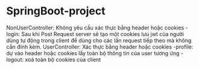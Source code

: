 # SpringBoot-project

NonUserController: Không yêu cầu xác thực bằng header hoặc cookies
 -login: Sau khi Post Request server sẽ tạo một cookies lưu jwt của người dùng tự động trong client để dùng cho các lần request tiếp theo mà không cần đính kèm. 
UserController: Xác thực bằng header hoặc cookies
 -profile: dự vào header hoặc cookies lấy toàn bộ thông tin của user tương ứng
 -logout: xoá toàn bộ cookies của client
 
